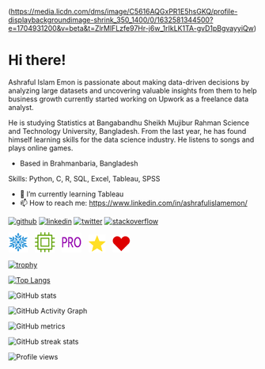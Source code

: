 (https://media.licdn.com/dms/image/C5616AQGxPR1E5hsGKQ/profile-displaybackgroundimage-shrink_350_1400/0/1632581344500?e=1704931200&v=beta&t=ZlrMlFLzfe97Hr-j6w_1rIkLK1TA-gvD1pBgvayyiQw)

# Hi there!

Ashraful Islam Emon is passionate about making data-driven decisions by analyzing large datasets and uncovering valuable insights from them to help business growth currently started working on Upwork as a freelance data analyst.

He is studying Statistics at Bangabandhu Sheikh Mujibur Rahman Science and Technology University, Bangladesh. From the last year, he has found himself learning skills for the data science industry. He listens to songs and plays online games. 

- Based in Brahmanbaria, Bangladesh


Skills: Python, C, R, SQL, Excel, Tableau, SPSS

- 🌱 I’m currently learning Tableau 
- 📫 How to reach me: https://www.linkedin.com/in/ashrafulislamemon/ 


[<img src='https://cdn.jsdelivr.net/npm/simple-icons@3.0.1/icons/github.svg' alt='github' height='40'>](https://github.com/https://github.com/ashrafulemon)  [<img src='https://cdn.jsdelivr.net/npm/simple-icons@3.0.1/icons/linkedin.svg' alt='linkedin' height='40'>](https://www.linkedin.com/in/https://www.linkedin.com/in/ashrafulislamemon//)  [<img src='https://cdn.jsdelivr.net/npm/simple-icons@3.0.1/icons/twitter.svg' alt='twitter' height='40'>](https://twitter.com/witter.com/Ashraful__Emon)  [<img src='https://cdn.jsdelivr.net/npm/simple-icons@3.0.1/icons/stackoverflow.svg' alt='stackoverflow' height='40'>](https://stackoverflow.com/users/https://stackoverflow.com/users/16011054/ashraful-islam-emon)  

<a href='https://archiveprogram.github.com/'><img src='https://raw.githubusercontent.com/acervenky/animated-github-badges/master/assets/acbadge.gif' width='40' height='40'></a> <a href='https://docs.github.com/en/developers'><img src='https://raw.githubusercontent.com/acervenky/animated-github-badges/master/assets/devbadge.gif' width='40' height='40'></a> <a href='https://github.com/pricing'><img src='https://raw.githubusercontent.com/acervenky/animated-github-badges/master/assets/pro.gif' width='40' height='40'></a> <a href='https://stars.github.com/'><img src='https://raw.githubusercontent.com/acervenky/animated-github-badges/master/assets/starbadge.gif' width='35' height='35'></a> <a href='https://docs.github.com/en/github/supporting-the-open-source-community-with-github-sponsors'><img src='https://raw.githubusercontent.com/acervenky/animated-github-badges/master/assets/sponsorbadge.gif' width='35' height='35'></a> 

[![trophy](https://github-profile-trophy.vercel.app/?username=https://github.com/ashrafulemon)](https://github.com/ryo-ma/github-profile-trophy)

[![Top Langs](https://github-readme-stats.vercel.app/api/top-langs/?username=https://github.com/ashrafulemon)](https://github.com/anuraghazra/github-readme-stats)

![GitHub stats](https://github-readme-stats.vercel.app/api?username=https://github.com/ashrafulemon&show_icons=true&count_private=true)  

![GitHub Activity Graph](https://activity-graph.herokuapp.com/graph?username=https://github.com/ashrafulemon)  

![GitHub metrics](https://metrics.lecoq.io/https://github.com/ashrafulemon)  

![GitHub streak stats](https://streak-stats.demolab.com/?user=https://github.com/ashrafulemon)  

![Profile views](https://gpvc.arturio.dev/https://github.com/ashrafulemon)  
